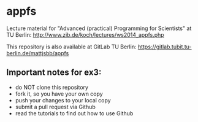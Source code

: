 appfs
=====

Lecture material for "Advanced (practical) Programming for Scientists" at TU Berlin: http://www.zib.de/koch/lectures/ws2014_appfs.php

This repository is also available at GitLab TU Berlin: https://gitlab.tubit.tu-berlin.de/mattjsbb/appfs

Important notes for ex3:
---------------
- do NOT clone this repository
- fork it, so you have your own copy
- push your changes to your local copy
- submit a pull request via Github
- read the tutorials to find out how to use Github

